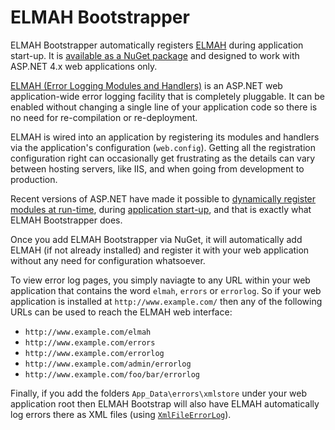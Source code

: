 # ELMAH Bootstrapper

ELMAH Bootstrapper automatically registers [ELMAH][elmah] during application
start-up. It is [available as a NuGet package][pkg] and designed to work with 
ASP.NET 4.x web applications only.

[ELMAH (Error Logging Modules and Handlers)][elmah] is an ASP.NET web
application-wide error logging facility that is completely pluggable. It can be
enabled without changing a single line of your application code so there is no
need for re-compilation or re-deployment.

ELMAH is wired into an application by registering its modules and handlers via
the application's configuration (`web.config`). Getting all the registration
configuration right can occasionally get frustrating as the details can vary
between hosting servers, like IIS, and when going from development to
production.

Recent versions of ASP.NET have made it possible to [dynamically register
modules at run-time][regmod], during [application start-up][appstart], and 
that is exactly what ELMAH Bootstrapper does.

Once you add ELMAH Bootstrapper via NuGet, it will automatically add ELMAH (if
not already installed) and register it with your web application without any
need for configuration whatsoever.

To view error log pages, you simply naviagte to any URL within your web
application that contains the word `elmah`, `errors` or `errorlog`. So if your
web application is installed at `http://www.example.com/` then any of the
following URLs can be used to reach the ELMAH web interface:

- `http://www.example.com/elmah`
- `http://www.example.com/errors`
- `http://www.example.com/errorlog`
- `http://www.example.com/admin/errorlog`
- `http://www.example.com/foo/bar/errorlog`

Finally, if you add the folders `App_Data\errors\xmlstore` under your web
application root then ELMAH Bootstrap will also have ELMAH automatically log
errors there as XML files (using [`XmlFileErrorLog`][xmllog]).


  [elmah]: https://elmah.github.io/
  [pkg]: https://www.nuget.org/packages/elmah.bootstrapper
  [aspnet]: http://www.asp.net/
  [regmod]: https://msdn.microsoft.com/en-us/library/system.web.httpapplication.registermodule.aspx
  [appstart]: https://msdn.microsoft.com/en-us/library/system.web.preapplicationstartmethodattribute.aspx
  [xmllog]: https://www.nuget.org/packages/elmah.xml/